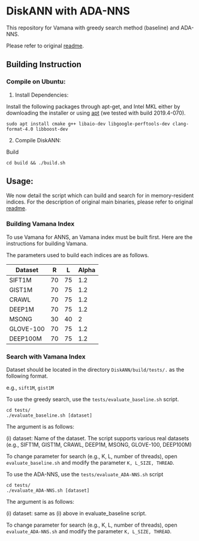 # DiskANN with ADA-NNS

This repository for Vamana with greedy search method (baseline) and ADA-NNS.

Please refer to original [readme](https://github.com/SNU-ARC/DiskANN/blob/master/README.md).

## Building Instruction

### Compile on Ubuntu:

1. Install Dependencies:

Install the following packages through apt-get, and Intel MKL either by downloading the installer or using [apt](https://software.intel.com/en-us/articles/installing-intel-free-libs-and-python-apt-repo) (we tested with build 2019.4-070).
```
sudo apt install cmake g++ libaio-dev libgoogle-perftools-dev clang-format-4.0 libboost-dev
```

2. Compile DiskANN:

Build
```
cd build && ./build.sh
```

## Usage:

We now detail the script which can build and search for in memory-resident indices. For the description of original main binaries, please refer to original [readme](https://github.com/SNU-ARC/DiskANN/blob/master/README.md).

### Building Vamana Index

To use Vamana for ANNS, an Vamana index must be built first. Here are the instructions for building Vamana.

The parameters used to build each indices are as follows.

| Dataset          | R   | L     | Alpha|
|----------|-----------|-------------|--------------|
| SIFT1M      | 70 | 75   | 1.2    |
| GIST1M      | 70 | 75   | 1.2    |
| CRAWL       | 70 | 75   | 1.2    |
| DEEP1M      | 70 | 75   | 1.2    |
| MSONG       | 30 | 40   | 2      |
| GLOVE-100   | 70 | 75   | 1.2    |
| DEEP100M    | 70 | 75   | 1.2    |

### Search with Vamana Index

Dataset should be located in the directory `DiskANN/build/tests/.` as the following format.

e.g., `sift1M`, `gist1M`

To use the greedy search, use the `tests/evaluate_baseline.sh` script.
```
cd tests/
./evaluate_baseline.sh [dataset]
```
The argument is as follows:

(i) dataset: Name of the dataset. The script supports various real datasets (e.g., SIFT1M, GIST1M, CRAWL, DEEP1M, MSONG, GLOVE-100,  DEEP100M)

To change parameter for search (e.g., K, L, number of threads), open `evaluate_baseline.sh` and modify the parameter `K, L_SIZE, THREAD`.

To use the ADA-NNS, use the `tests/evaluate_ADA-NNS.sh` script
```
cd tests/
./evaluate_ADA-NNS.sh [dataset]
```
The argument is as follows:

(i) dataset: same as (i) above in evaluate_baseline script.

To change parameter for search (e.g., K, L, number of threads), open `evaluate_ADA-NNS.sh` and modify the parameter `K, L_SIZE, THREAD`.
